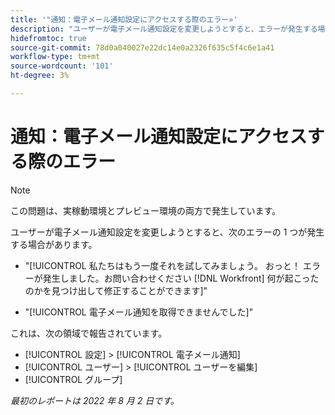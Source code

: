 ```yaml
---
title: '"通知：電子メール通知設定にアクセスする際のエラー»'
description: "ユーザーが電子メール通知設定を変更しようとすると、エラーが発生する場合があります。"
hidefromtoc: true
source-git-commit: 78d0a040027e22dc14e0a2326f635c5f4c6e1a41
workflow-type: tm+mt
source-wordcount: '101'
ht-degree: 3%

---
```



# 通知：電子メール通知設定にアクセスする際のエラー

>[!NOTE]
>
>この問題は、実稼動環境とプレビュー環境の両方で発生しています。

ユーザーが電子メール通知設定を変更しようとすると、次のエラーの 1 つが発生する場合があります。

* &quot;[!UICONTROL 私たちはもう一度それを試してみましょう。 おっと！ エラーが発生しました。お問い合わせください [!DNL Workfront] 何が起こったのかを見つけ出して修正することができます]&quot;

* &quot;[!UICONTROL 電子メール通知を取得できませんでした]&quot;

これは、次の領域で報告されています。

* [!UICONTROL 設定] > [!UICONTROL 電子メール通知]
* [!UICONTROL ユーザー] > [!UICONTROL ユーザーを編集]
* [!UICONTROL グループ]

_最初のレポートは 2022 年 8 月 2 日です。_


